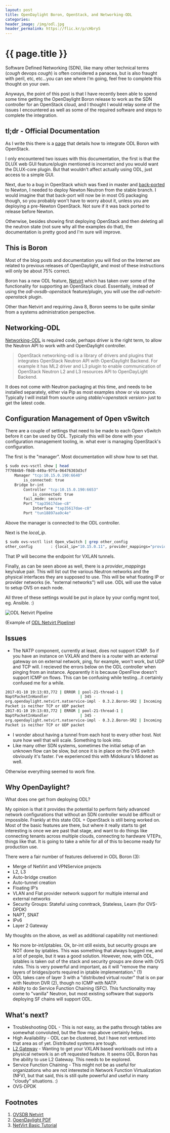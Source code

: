 ```yaml
---
layout: post
title: OpenDaylight Boron, OpenStack, and Networking-ODL
categories:
header_image: /img/odl.jpg
header_permalink: https://flic.kr/p/cHbryS
---
```


# {{ page.title }}

Software Defined Networking (SDN), like many other technical terms (*cough* devops *cough*) is often considered a panacea, but is also fraught with peril, etc, etc...you can see where I'm going, feel free to complete this thought on your own. 

Anyways, the point of this post is that I have recently been able to spend some time getting the OpenDaylight Boron release to work as the SDN controller for an OpenStack cloud, and I thought I would relay some of the issues I encountered as well as some of the required software and steps to complete the integration.

## tl;dr - Official Documentation

As I write this there is a [page](http://docs.opendaylight.org/en/latest/opendaylight-with-openstack/openstack-with-netvirt.html) that details how to integrate ODL Boron with OpenStack. 

I only encountered two issues with this documentation, the first is that the DLUX web GUI feature/plugin mentioned is incorrect and you would want the DLUX-core plugin. But that wouldn't affect actually using ODL, just access to a simple GUI.

Next, due to a bug in OpenStack which was fixed in master and [back-ported](https://review.openstack.org/#/c/403672/) to Newton, I needed to deploy Newton Neutron from the stable branch. I would imagine that that back-port will now be in most OS packaging though, so you probably won't have to worry about it, unless you are deploying a pre-Newton OpenStack. Not sure if it was back ported to release before Newton.

Otherwise, besides showing first deploying OpenStack and then deleting all the neutron state (not sure why all the examples do that), the documentation is pretty good and I'm sure will improve.

## This is Boron

Most of the blog posts and documentation you will find on the Internet are related to previous releases of OpenDaylight, and most of these instructions will only be about 75% correct. 

Boron has a new ODL feature, [Netvirt](https://wiki.opendaylight.org/view/NetVirt) which has taken over some of the functionality for supporting an OpenStack cloud. Essentially, instead of using the *odl-ovsdb-openstack* feature/plugin, you will use the *odl-netvirt-openstack* plugin.

Other than Netvirt and requiring Java 8, Boron seems to be quite similar from a systems administration perspective.

## Networking-ODL

[Networking-ODL](http://docs.openstack.org/developer/networking-odl/readme.html) is required code, perhaps driver is the right term, to allow the Neutron API to work with and OpenDaylight controller.

>OpenStack networking-odl is a library of drivers and plugins that integrates OpenStack Neutron API with OpenDaylight Backend. For example it has ML2 driver and L3 plugin to enable communication of OpenStack Neutron L2 and L3 resources API to OpenDayLight Backend.

It does not come with Neutron packaging at this time, and needs to be installed separately, either via Pip as most examples show or via source. Typically I will install from source using *stable/\<openstack version\>* just to get the latest code.

## Configuration Management of Open vSwitch

There are a couple of settings that need to be made to each Open vSwitch before it can be used by ODL. Typically this will be done with your configuration management tooling, ie. what ever is managing OpenStack's configuration.

The first is the "manager". Most documentation will show how to set that.

~~~bash
$ sudo ovs-vsctl show | head
7f7084b9-f0d8-449a-97fa-06476303d3cf
    Manager "tcp:10.15.0.190:6640"
        is_connected: true
    Bridge br-int
        Controller "tcp:10.15.0.190:6653"
            is_connected: true
        fail_mode: secure
        Port "tap35617dae-c8"
            Interface "tap35617dae-c8"
        Port "tun18897aa9c4e"
~~~

Above the manager is connected to the ODL controller.

Next is the *local_ip*.

~~~bash
$ sudo ovs-vsctl list Open_vSwitch | grep other_config
other_config        : {local_ip="10.15.0.11", provider_mappings="provider:bond1"}
~~~

That IP will become the endpoint for VXLAN tunnels.

Finally, as can be seen above as well, there is a *provider_mappings* key/value pair. This will list out the various Neutron networks and the physical interfaces they are supposed to use. This will be what floating IP or provider networks (ie. "external networks") will use. ODL will use the value to setup OVS on each node.

All three of these settings would be put in place by your config mgmt tool, eg. Ansible. :)

![ODL Netvirt Pipeline](/img/odl_netvirt_pipeline.jpg)

(Example of [ODL Netvirt Pipeline](https://docs.google.com/presentation/d/15h4ZjPxblI5Pz9VWIYnzfyRcQrXYxA1uUoqJsgA53KM/edit#slide=id.p))

## Issues

* The NATP component, currently at least, does not support ICMP. So if you have an instance on VXLAN and there is a router with an external gateway on on external network, ping, for example, won't work, but UDP and TCP will. I recieved the errors below on the ODL controller when pinging from an instance. Apparently it is because OpenFlow doesn't support ICMP on flows. This can be confusing while testing...it certainly confused me for a while.

~~~bash
2017-01-10 19:13:03,772 | ERROR | pool-21-thread-1 |
NaptPacketInHandler              | 345 -
org.opendaylight.netvirt.natservice-impl - 0.3.2.Boron-SR2 | Incoming
Packet is neither TCP or UDP packet
2017-01-10 19:13:03,772 | ERROR | pool-21-thread-1 |
NaptPacketInHandler              | 345 -
org.opendaylight.netvirt.natservice-impl - 0.3.2.Boron-SR2 | Incoming
Packet is neither TCP or UDP packet
~~~

* I wonder about having a tunnel from each host to every other host. Not sure how well that will scale. Something to look into.
* Like many other SDN systems, sometimes the initial setup of an unknown flow can be slow, but once it is in place on the OVS switch obviously it's faster. I've experienced this with Midokura's Midonet as well.

Otherwise everything seemed to work fine.

## Why OpenDaylight?

What does one get from deploying ODL? 

My opinion is that it provides the potential to perform fairly advanced network configurations that without an SDN controller would be difficult or impossible. Frankly at this state ODL + OpenStack is still being worked on. Most of the basic features are there, but where it really starts to get interesting is once we are past that stage, and want to do things like connecting tenants across multiple clouds, connecting to hardware VTEPs, things like that. It is going to take a while for all of this to become ready for production use.

There were a fair number of features delivered in ODL Boron (3):

* Merge of NetVirt and VPNService projects
* L2, L3
* Auto-bridge creation
* Auto-tunnel creation
* Floating IP’s
* VLAN and Flat provider network support for multiple internal and external networks
* Security Groups: Stateful using conntrack, Stateless, Learn (for OVS-DPDK)
* NAPT, SNAT
* IPv6
* Layer 2 Gateway

My thoughts on the above, as well as additional capability not mentioned:

* No more br-int/iptables. Ok, br-int still exists, but security groups are NOT done by iptables. This was something that always bugged me, and a lot of people, but it was a good solution. However, now, with ODL, iptables is taken out of the stack and security groups are done with OVS rules. This is very powerful and important, as it will "remove the many layers of bridges/ports required in iptable implementation." (1)
* ODL takes care of layer 3 with a "distributed virtual router" that is on par with Neutron DVR (2), though no ICMP with NATP.
* Ability to do Service Function Chaining (SFC). This functionality may come to "vanilla" Neutron, but most existing software that supports deploying SF chains will support ODL.

## What's next? 

* Troubleshooting ODL - This is not easy, as the paths through tables are somewhat convoluted, but the flow map above certainly helps.
* High Availability - ODL can be clustered, but I have not ventured into that area as of yet. Distributed systems are tough.
* [L2 Gateway](https://wiki.openstack.org/wiki/Neutron/L2-GW) - Wanting to get your VXLAN based workloads out into a physical network is an oft requested feature. It seems ODL Boron has the ability to use L2 Gateway. This needs to be explored.
* Service Function Chaining - This might not be as useful for organizations who are not interested in Network Function Virtualization (NFV), but that said, this is still quite powerful and useful in many "cloudy" situations. :)
* OVS-DPDK

## Footnotes

1. [OVSDB Netvirt](http://docs.opendaylight.org/en/stable-boron/user-guide/ovsdb-netvirt.html)
2. [OpenDaylight PDF](https://media.readthedocs.org/pdf/opendaylight/1.0.0/opendaylight.pdf)
3. [NetVirt Basic Tutorial](https://docs.google.com/presentation/d/1VLzRIOEptSOY1b0w4PezRIQ0gF5vx7GyLKECWXRV5mE/edit#slide=id.g13650d2e5d_0_15)
